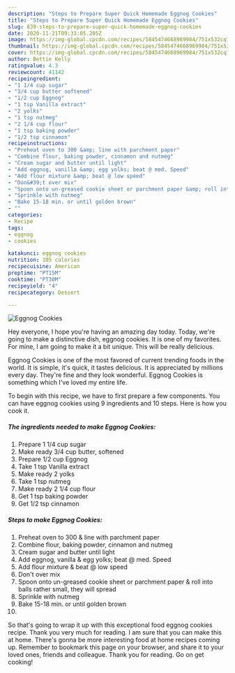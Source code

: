 ```yaml
---
description: "Steps to Prepare Super Quick Homemade Eggnog Cookies"
title: "Steps to Prepare Super Quick Homemade Eggnog Cookies"
slug: 839-steps-to-prepare-super-quick-homemade-eggnog-cookies
date: 2020-11-21T09:33:05.205Z
image: https://img-global.cpcdn.com/recipes/5845474668969984/751x532cq70/eggnog-cookies-recipe-main-photo.jpg
thumbnail: https://img-global.cpcdn.com/recipes/5845474668969984/751x532cq70/eggnog-cookies-recipe-main-photo.jpg
cover: https://img-global.cpcdn.com/recipes/5845474668969984/751x532cq70/eggnog-cookies-recipe-main-photo.jpg
author: Bettie Kelly
ratingvalue: 4.3
reviewcount: 41142
recipeingredient:
- "1 1/4 cup sugar"
- "3/4 cup butter softened"
- "1/2 cup Eggnog"
- "1 tsp Vanilla extract"
- "2 yolks"
- "1 tsp nutmeg"
- "2 1/4 cup flour"
- "1 tsp baking powder"
- "1/2 tsp cinnamon"
recipeinstructions:
- "Preheat oven to 300 &amp; line with parchment paper"
- "Combine flour, baking powder, cinnamon and nutmeg"
- "Cream sugar and butter until light"
- "Add eggnog, vanilla &amp; egg yolks; beat @ med. Speed"
- "Add flour mixture &amp; beat @ low speed"
- "Don&#39;t over mix"
- "Spoon onto un-greased cookie sheet or parchment paper &amp; roll into balls rather small, they will spread"
- "Sprinkle with nutmeg"
- "Bake 15-18 min. or until golden brown"
- ""
categories:
- Recipe
tags:
- eggnog
- cookies

katakunci: eggnog cookies 
nutrition: 105 calories
recipecuisine: American
preptime: "PT15M"
cooktime: "PT30M"
recipeyield: "4"
recipecategory: Dessert

---
```



![Eggnog Cookies](https://img-global.cpcdn.com/recipes/5845474668969984/751x532cq70/eggnog-cookies-recipe-main-photo.jpg)

Hey everyone, I hope you're having an amazing day today. Today, we're going to make a distinctive dish, eggnog cookies. It is one of my favorites. For mine, I am going to make it a bit unique. This will be really delicious.

Eggnog Cookies is one of the most favored of current trending foods in the world. It is simple, it's quick, it tastes delicious. It is appreciated by millions every day. They're fine and they look wonderful. Eggnog Cookies is something which I've loved my entire life.




To begin with this recipe, we have to first prepare a few components. You can have eggnog cookies using 9 ingredients and 10 steps. Here is how you cook it.

<!--inarticleads1-->

##### The ingredients needed to make Eggnog Cookies:

1. Prepare 1 1/4 cup sugar
1. Make ready 3/4 cup butter, softened
1. Prepare 1/2 cup Eggnog
1. Take 1 tsp Vanilla extract
1. Make ready 2 yolks
1. Take 1 tsp nutmeg
1. Make ready 2 1/4 cup flour
1. Get 1 tsp baking powder
1. Get 1/2 tsp cinnamon




<!--inarticleads2-->

##### Steps to make Eggnog Cookies:

1. Preheat oven to 300 &amp; line with parchment paper
1. Combine flour, baking powder, cinnamon and nutmeg
1. Cream sugar and butter until light
1. Add eggnog, vanilla &amp; egg yolks; beat @ med. Speed
1. Add flour mixture &amp; beat @ low speed
1. Don&#39;t over mix
1. Spoon onto un-greased cookie sheet or parchment paper &amp; roll into balls rather small, they will spread
1. Sprinkle with nutmeg
1. Bake 15-18 min. or until golden brown
1. 




So that's going to wrap it up with this exceptional food eggnog cookies recipe. Thank you very much for reading. I am sure that you can make this at home. There's gonna be more interesting food at home recipes coming up. Remember to bookmark this page on your browser, and share it to your loved ones, friends and colleague. Thank you for reading. Go on get cooking!
